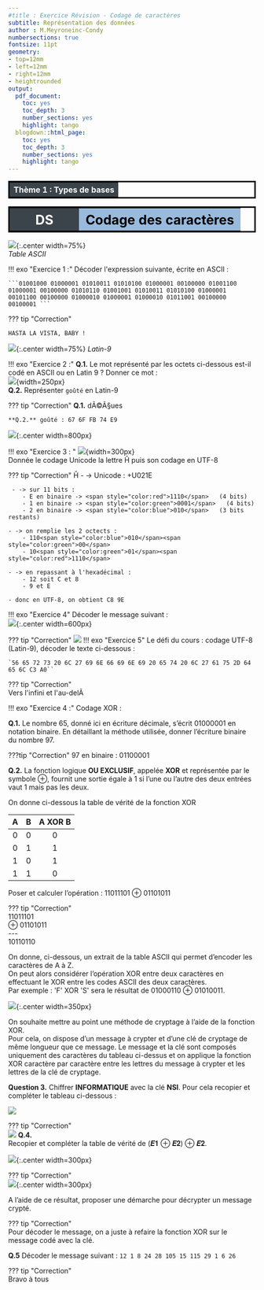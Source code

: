 ```yaml
---
#title : Exercice Révision - Codage de caractères
subtitle: Représentation des données
author : M.Meyroneinc-Condy
numbersections: true
fontsize: 11pt
geometry:
- top=12mm
- left=12mm
- right=12mm
- heightrounded    
output:
  pdf_document:
    toc: yes
    toc_depth: 3
    number_sections: yes
    highlight: tango
  blogdown::html_page:
    toc: yes
    toc_depth: 3
    number_sections: yes
    highlight: tango
--- 
```



<table  style="table-layout: fixed; border:solid;color:black;width:100%;">
        <tr>
            <th colspan=2; style="background-color: #3B444B;color:white;text-align:center;border:none;font-size:12pt;width:100%;">
           Thème 1 : Types de bases
            </th>
        </tr>
</table>

<table  style="table-layout: fixed;border:solid;color:black;width:100%;">
        <tr >
            <th width="30%"; style="background-color: #3B444B;color:white;text-align:center;border:none;font-size:20pt;">
            DS
            </th>
            <th  width="70%"; style="text-align:center;background-color:#99BADD;border:none;font-size:20pt;"> Codage des caractères</th>
        </tr>
</table>


<div style="page-break-after: always;"></div>

![](data/ascii.png){:.center width=75%}  
*Table ASCII*

!!! exo "Exercice 1 :"
   Décoder l'expression suivante, écrite en ASCII :  

    ```01001000 01000001 01010011 01010100 01000001 00100000 01001100 
    01000001 00100000 01010110 01001001 01010011 01010100 01000001 
    00101100 00100000 01000010 01000001 01000010 01011001 00100000 
    00100001 ```

??? tip "Correction"

    HASTA LA VISTA, BABY !


![](data/iso-latin.png){:.center width=75%}
*Latin-9*

!!! exo "Exercice 2 :"
    **Q.1.** Le mot représenté par les octets ci-dessous est-il codé en ASCII ou en Latin 9 ? Donner ce mot :   
    ![](data/Ds_mot.png){width=250px}  
    **Q.2.** Représenter `goûté` en Latin-9

??? tip "Correction"
    **Q.1.** d&#195;&#169;&#195;§ues

    **Q.2.** goûté : 67 6F FB 74 E9

![](data/cap_utf8.png){:.center  width=800px}

!!! exo "Exercice 3 : "
    ![](data/LatinB.png){width=300px}  
    Donnée le codage Unicode la lettre &#542; puis son codage en UTF-8

??? tip "Correction"
    &#542;    - -> Unicode : +U021E

     - -> sur 11 bits :  
        - E en binaire -> <span style="color:red">1110</span>   (4 bits)
        - 1 en binaire -> <span style="color:green">0001</span>   (4 bits)
        - 2 en binaire -> <span style="color:blue">010</span>   (3 bits restants)

    - -> on remplie les 2 octects :  
        - 110<span style="color:blue">010</span><span style="color:green">00</span>  
        - 10<span style="color:green">01</span><span style="color:red">1110</span>

    - -> en repassant à l'hexadécimal :  
        - 12 soit C et 8
        - 9 et E

    - donc en UTF-8, on obtient C8 9E

!!! exo "Exercice 4"
    Décoder le message suivant :  
    ![](data/DS_parachute.png){:.center  width=600px}


??? tip "Correction"
    ![](data/DS_Parachute_Cor.png)
!!! exo "Exercice 5"
    Le défi du cours : codage UTF-8 (Latin-9), décoder le texte ci-dessous :  

    `56 65 72 73 20 6C 27 69 6E 66 69 6E 69 20 65 74 20 6C 27 61 75 2D 64 65 6C C3 A0``

??? tip "Correction"  
    Vers l'infini et l'au-del&#195;  


!!! exo "Exercice 4 :"
    Codage XOR : 

**Q.1.** Le nombre 65, donné ici en écriture décimale, s’écrit 01000001 en notation binaire. En détaillant la méthode utilisée, donner l’écriture binaire du nombre 97.

???tip "Correction"
    97 en binaire : 01100001

**Q.2.** La fonction logique **OU EXCLUSIF**, appelée **XOR** et représentée par le symbole ⊕, fournit une sortie égale à 1 si l’une ou l’autre des deux entrées vaut 1 mais pas les deux. 

On donne ci-dessous la table de vérité de la fonction XOR

|A|B|A XOR B|
|:---:|:---:|:---:|
|0|0|0|
|0|1|1|
|1|0|1|
|1|1|0|

Poser et calculer l’opération : 11011101 ⊕ 01101011

??? tip "Correction"  
      11011101  
    ⊕ 01101011  
    ---  
      10110110  


On donne, ci-dessous, un extrait de la table ASCII qui permet d’encoder les caractères de A à Z.  
On peut alors considérer l’opération XOR entre deux caractères en effectuant le XOR entre les codes ASCII des deux caractères.  
Par exemple : 'F' XOR 'S' sera le résultat de 01000110 ⊕ 01010011.

![](data/ascii_Exo.png){:.center width=350px}  

On souhaite mettre au point une méthode de cryptage à l’aide de la fonction XOR.  
Pour cela, on dispose d’un message à crypter et d’une clé de cryptage de même longueur que ce message. Le message et la clé sont composés uniquement des caractères du tableau ci-dessus et on applique la fonction XOR caractère par caractère entre les lettres du message à crypter et les lettres de la clé de cryptage.

**Question 3.**
Chiffrer **INFORMATIQUE** avec la clé **NSI**. Pour cela recopier et compléter le tableau ci-dessous : 

![](data/informatique.png)

??? tip "Correction"  
    ![](data/DS_XOR_Cor.png)
**Q.4.**  
Recopier et compléter la table de vérité de (𝑬𝟏 ⊕ 𝑬𝟐) ⊕ 𝑬𝟐.

![](data/Table_XOR_XOR.png){:.center width=300px}  

??? tip "Correction"  
    ![](data/DS_XOR_XOR_Cor.png){:.center width=300px}  

A l’aide de ce résultat, proposer une démarche pour décrypter un message crypté.

??? tip "Correction"  
    Pour décoder le message, on a juste à refaire la fonction XOR sur le message codé avec la clé.

**Q.5** Décoder le message suivant : 
`12 1 8 24 28 105 15 115 29 1 6 26`

??? tip "Correction"  
    Bravo à tous

